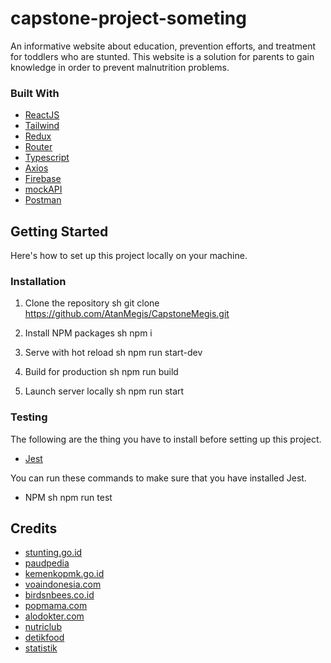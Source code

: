 # capstone-project-someting

An informative website about education, prevention efforts, and treatment for toddlers who are stunted. This website is a solution for parents to gain knowledge in order to prevent malnutrition problems.

### Built With

-    [ReactJS](https://reactjs.org/)
-    [Tailwind](https://tailwindcss.com/)
-    [Redux](https://redux.js.org/)
-    [Router](https://reactrouter.com/)
-    [Typescript](https://www.typescriptlang.org/)
-    [Axios](https://www.npmjs.com/package/react-axios)
-    [Firebase](https://firebase.google.com/)
-    [mockAPI](https://mockapi.io/)
-    [Postman](https://www.postman.cm/)

## Getting Started

Here's how to set up this project locally on your machine.

### Installation

1. Clone the repository
   sh
   git clone https://github.com/AtanMegis/CapstoneMegis.git

2. Install NPM packages
   sh
   npm i

3. Serve with hot reload
   sh
   npm run start-dev

4. Build for production
   sh
   npm run build

5. Launch server locally
   sh
   npm run start

### Testing

The following are the thing you have to install before setting up this project.

-    [Jest](https://jestjs.io/)

You can run these commands to make sure that you have installed Jest.

-    NPM
     sh
     npm run test

## Credits

-    [stunting.go.id](https://stunting.go.id/)
-    [paudpedia](https://paudpedia.kemdikbud.go.id/)
-    [kemenkopmk.go.id](https://www.kemenkopmk.go.id/)
-    [voaindonesia.com](https://www.voaindonesia.com/)
-    [birdsnbees.co.id](https://www.birdsnbees.co.id/)
-    [popmama.com](https://www.https://www.popmama.com//)
-    [alodokter.com](https://www.alodokter.com/)
-    [nutriclub](https://www.nutriclub.co.id/)
-    [detikfood](https://food.detik.com/)
-    [statistik](https://statistik.jakarta.go.id/)
